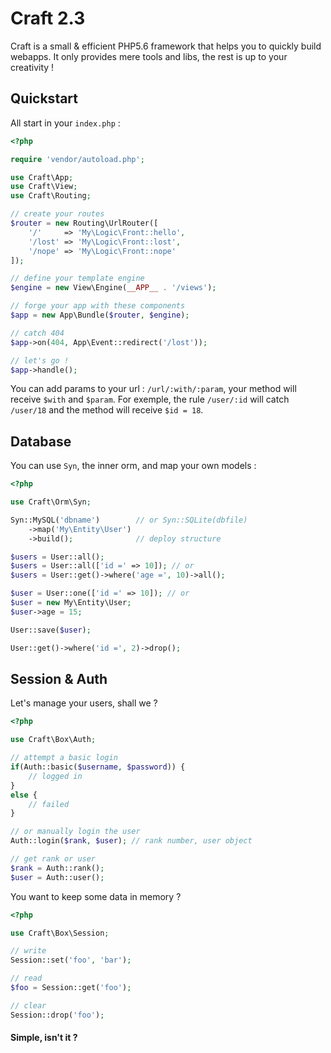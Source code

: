 # Craft 2.3

Craft is a small & efficient PHP5.6 framework that helps you to quickly build webapps.
It only provides mere tools and libs, the rest is up to your creativity !


## Quickstart

All start in your `index.php` :

```php
<?php

require 'vendor/autoload.php';

use Craft\App;
use Craft\View;
use Craft\Routing;

// create your routes
$router = new Routing\UrlRouter([
    '/'     => 'My\Logic\Front::hello',
    '/lost' => 'My\Logic\Front::lost',
    '/nope' => 'My\Logic\Front::nope'
]);

// define your template engine
$engine = new View\Engine(__APP__ . '/views');

// forge your app with these components
$app = new App\Bundle($router, $engine);

// catch 404
$app->on(404, App\Event::redirect('/lost'));

// let's go !
$app->handle();
```

You can add params to your url : `/url/:with/:param`, your method will receive `$with` and `$param`.
For exemple, the rule `/user/:id` will catch `/user/18` and the method will receive `$id = 18`.


## Database

You can use `Syn`, the inner orm, and map your own models :

```php
<?php

use Craft\Orm\Syn;

Syn::MySQL('dbname')        // or Syn::SQLite(dbfile)
    ->map('My\Entity\User')
    ->build();              // deploy structure

$users = User::all();
$users = User::all(['id =' => 10]); // or
$users = User::get()->where('age =', 10)->all();

$user = User::one(['id =' => 10]); // or
$user = new My\Entity\User;
$user->age = 15;

User::save($user);

User::get()->where('id =', 2)->drop();
```

## Session & Auth

Let's manage your users, shall we ?

```php
<?php

use Craft\Box\Auth;

// attempt a basic login
if(Auth::basic($username, $password)) {
    // logged in
}
else {
    // failed
}

// or manually login the user
Auth::login($rank, $user); // rank number, user object

// get rank or user
$rank = Auth::rank();
$user = Auth::user();

```

You want to keep some data in memory ?

```php
<?php

use Craft\Box\Session;

// write
Session::set('foo', 'bar');

// read
$foo = Session::get('foo');

// clear
Session::drop('foo');
```

#### Simple, isn't it ?